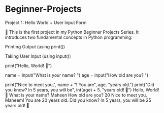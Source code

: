 # Beginner-Projects

Project 1: Hello World + User Input Form

👋 This is the first project in my Python Beginner Projects Series.
It introduces two fundamental concepts in Python programming:

Printing Output (using print())

Taking User Input (using input())

print("Hello, World! 👋")

name = input("What is your name? ")
age = input("How old are you? ")

print("Nice to meet you,", name + "! You are", age, "years old.")
print("Did you know? In 5 years, you will be", int(age) + 5, "years old! 🚀")
Hello, World! 👋
What is your name? Maheen
How old are you? 20
Nice to meet you, Maheem! You are 20 years old.
Did you know? In 5 years, you will be 25 years old! 🚀
